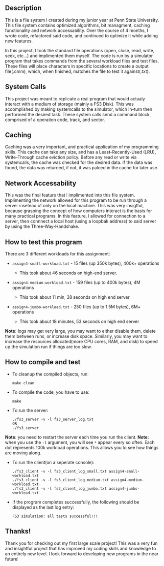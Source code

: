 ## Description
This is a file system I created during my junior year at Penn State University. This file system contains optimized algorithms, bit managment, caching functionality and network accessability. Over the course of 4 months, I wrote code, refactored said code, and continued to optimize it while adding new features.

In this project, I took the standard file operations (open, close, read, write, seek, etc...) and implimented them myself. The code is run by a simulator program that takes commands from the several workload files and test files. These files will place characters in specific locations to create a output file(.cmm), which, when finished, matches the file to test it against(.txt).

## System Calls
This project was meant to replicate a real program that would actualy interact with a medium of storage (mainly a FS3 Disk). This was accomplished by making systemcalls to the simulator, which in-turn then performed the desired task. These system calls send a command block, comprised of a operation code, track, and sector.

## Caching
Caching was a very important, and practical application of my programming skills. This cache can take any size, and has a Least-Recently-Used (LRU), Write-Through cache eviction policy. Before any read or write via systemcalls, the cache was checked for the desired data. If the data was found, the data was returned, if not, it was palced in the cache for later use.

## Network Accessability
This was the final feature that I implimented into this file system. Implimenting the network allowed for this program to be run through a server insetead of only on the local machine. This was very insigtful, because grasping the concept of how computers interact is the basis for many practical programs. In this feature, I allowed for connection to a server, then connnect a local host (using a loopbak address) to said server by using the Three-Way-Handshake.

## How to test this program

There are 3 different workloads for this assignment:

- `assign4-small-workload.txt` - 15 files (up 350k bytes), 400k+ operations
  - This took about 46 seconds on high-end server.

- `assign4-medium-workload.txt` - 159 files (up to 400k bytes), 4M operations
  - This took about 11 min, 38 seconds on high end server

- `assign4-jumbo-workload.txt` - 250 files (up to 1.5M bytes), 6M+ operations
  - This took about 18 minutes, 53 seconds on high end server

**Note:** logs may get very large, you may want to either disable them, delete them between runs, or increase disk space. Similarly, you may want to increase the resources allocated(more CPU cores, RAM, and disk) to speed up the simulation run if things are too slow. 

## How to compile and test

- To cleanup the compiled objects, run:
  ```
  make clean
  ```

- To compile the code, you have to use:
  ```
  make
  ```

- To run the server:
  ```
  ./fs3_server -v -l fs3_server_log.txt 
  OR
  ./fs3_server
  ```

**Note:** you need to restart the server each time you run the client.
**Note:** when you use the `-l` argument, you will see `*` appear every so often. Each dot represents 100k workload operations. This allows you to see how things are moving along.

- To run the client(on a seperate console):
  ```
  ./fs3_client -v -l fs3_client_log_small.txt assign4-small-workload.txt
  ./fs3_client -v -l fs3_client_log_medium.txt assign4-medium-workload.txt
  ./fs3_client -v -l fs3_client_log_jumbo.txt assign4-jumbo-workload.txt
  ```

- If the program completes successfully, the following should be displayed as the last log entry:
  ```
  FS3 simulation: all tests successful!!!
  ```
  
## Thanks!
Thank you for checking out my first large scale project! This was a very fun and insightful project that has improved my coding skills and knowledge to an entirely new level. I look forward to developing new programs in the near future!

